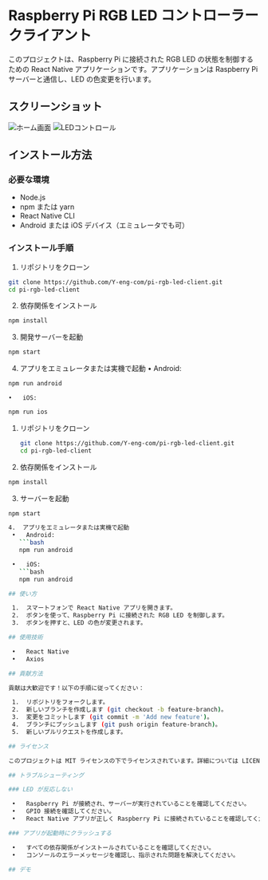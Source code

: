 # Raspberry Pi RGB LED コントローラー クライアント

このプロジェクトは、Raspberry Pi に接続された RGB LED の状態を制御するための React Native アプリケーションです。アプリケーションは Raspberry Pi サーバーと通信し、LED の色変更を行います。

## スクリーンショット

![ホーム画面](path/to/home_screen.png)
![LEDコントロール](path/to/led_control.png)

## インストール方法

### 必要な環境
- Node.js
- npm または yarn
- React Native CLI
- Android または iOS デバイス（エミュレータでも可）

### インストール手順

1.	リポジトリをクローン
```bash
git clone https://github.com/Y-eng-com/pi-rgb-led-client.git
cd pi-rgb-led-client
```
2.	依存関係をインストール
```bash
npm install
```
3.	開発サーバーを起動
```bash
npm start
```
4.	アプリをエミュレータまたは実機で起動
	•	Android:
```bash
npm run android
```
	•	iOS:
```bash
npm run ios
```



1. リポジトリをクローン
   ```bash
   git clone https://github.com/Y-eng-com/pi-rgb-led-client.git
   cd pi-rgb-led-client
   ```

2.	依存関係をインストール
   ```bash
   npm install
   ```

3.	サーバーを起動
   ```bash
   npm start

4.	アプリをエミュレータまたは実機で起動
	•	Android:
      ```bash
      npm run android

	•	iOS:
      ```bash
      npm run android

## 使い方

	1.	スマートフォンで React Native アプリを開きます。
	2.	ボタンを使って、Raspberry Pi に接続された RGB LED を制御します。
	3.	ボタンを押すと、LED の色が変更されます。

## 使用技術

	•	React Native
	•	Axios

## 貢献方法

貢献は大歓迎です！以下の手順に従ってください：

	1.	リポジトリをフォークします。
	2.	新しいブランチを作成します (git checkout -b feature-branch)。
	3.	変更をコミットします (git commit -m 'Add new feature')。
	4.	ブランチにプッシュします (git push origin feature-branch)。
	5.	新しいプルリクエストを作成します。

## ライセンス

このプロジェクトは MIT ライセンスの下でライセンスされています。詳細については LICENSE ファイルを参照してください。

## トラブルシューティング

### LED が反応しない

	•	Raspberry Pi が接続され、サーバーが実行されていることを確認してください。
	•	GPIO 接続を確認してください。
	•	React Native アプリが正しく Raspberry Pi に接続されていることを確認してください。

### アプリが起動時にクラッシュする

	•	すべての依存関係がインストールされていることを確認してください。
	•	コンソールのエラーメッセージを確認し、指示された問題を解決してください。

## デモ